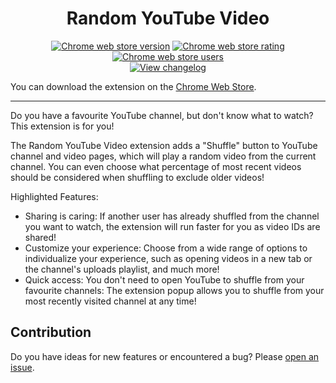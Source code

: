 <h1 align="center">Random YouTube Video</h1>

<p align="center">
<a href="https://chrome.google.com/webstore/detail/random-youtube-video/kijgnjhogkjodpakfmhgleobifempckf">
  <img src="https://img.shields.io/chrome-web-store/v/kijgnjhogkjodpakfmhgleobifempckf"
    alt="Chrome web store version"></a>
<a href="https://chrome.google.com/webstore/detail/random-youtube-video/kijgnjhogkjodpakfmhgleobifempckf">
  <img src="https://img.shields.io/chrome-web-store/rating/kijgnjhogkjodpakfmhgleobifempckf"
    alt="Chrome web store rating"></a>
<a href="https://chrome.google.com/webstore/detail/random-youtube-video/kijgnjhogkjodpakfmhgleobifempckf">
  <img src="https://img.shields.io/chrome-web-store/users/kijgnjhogkjodpakfmhgleobifempckf"
    alt="Chrome web store users"></a>
<br>
<a href="https://github.com/NikkelM/Random-YouTube-Video/tree/main/CHANGELOG.md">
  <img src="https://img.shields.io/badge/View-changelog-lightgrey"
    alt="View changelog"></a>
</p>

You can download the extension on the [Chrome Web Store](https://chrome.google.com/webstore/detail/random-youtube-video/kijgnjhogkjodpakfmhgleobifempckf).

---

Do you have a favourite YouTube channel, but don't know what to watch? This extension is for you!

The Random YouTube Video extension adds a "Shuffle" button to YouTube channel and video pages, which will play a random video from the current channel. You can even choose what percentage of most recent videos should be considered when shuffling to exclude older videos!

Highlighted Features:<br>
- Sharing is caring: If another user has already shuffled from the channel you want to watch, the extension will run faster for you as video IDs are shared!
- Customize your experience: Choose from a wide range of options to individualize your experience, such as opening videos in a new tab or the channel's uploads playlist, and much more!
- Quick access: You don't need to open YouTube to shuffle from your favourite channels: The extension popup allows you to shuffle from your most recently visited channel at any time!

## Contribution

Do you have ideas for new features or encountered a bug? Please [open an issue](https://github.com/NikkelM/Random-YouTube-Video/issues/new/choose).
